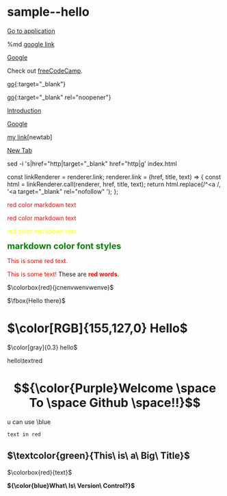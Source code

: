 # sample--hello

<a href="https://www.facebook.com/" target="_blank">Go to application</a> 

%md <a href="https://google.com" target="_blank">google link</a>

<a href="https://www.google.com/" target="_blank">Google</a>

<p>Check out <a href="https://www.freecodecamp.org/" target="_blank">freeCodeCamp</a>.</p>

[go](http://stackoverflow.com){:target="_blank"}

[go](http://stackoverflow.com){:target="_blank" rel="noopener"}

<a href="doc:introduction" target="_blank">Introduction</a>

<a href="https://www.google.com/" target="_blank">Google</a>

[my link](https://www.google.com)[newtab]


<a href="example.com" target="_blank">New Tab</a>

sed -i 's|href="http|target="_blank" href="http|g' index.html

const linkRenderer = renderer.link;
renderer.link = (href, title, text) => {
  const html = linkRenderer.call(renderer, href, title, text);
  return html.replace(/^<a /, '<a target="_blank" rel="nofollow" ');
};
  
  <p><red> red color markdown text</red>
  
  <style>
  
red { color: red }
  
yellow { color: yellow }
  
</style>

<red> red color markdown text</red>
  
<yellow> red color markdown text</yellow>
  
  <span style="color:green;font-weight:700;font-size:20px">
    markdown color font styles
</span>

  
  <p style='color:red'>This is some red text.</p>
<font color="red">This is some text!</font>
These are <b style='color:red'>red words</b>.

  
  
  $\colorbox{red}{jcnenvwenvwenve}$
  
  $\fbox{Hello there}$
  
  # **$\color[RGB]{155,127,0} Hello$**
  $\color[gray]{0.3} hello$
  
  hello\textred
  
  # **$${\color{Purple}Welcome \space To \space Github \space!!}$$**
  
  u can use \blue
  
  ```diff
  text in red
  ```
  
  
  ## $\textcolor{green}{This\ is\ a\ Big\ Title}$
  
  $\colorbox{red}{text}$
  
  **${\color{blue}What\ Is\ Version\ Control?}$** 
